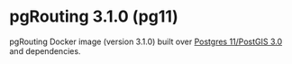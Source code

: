 # pgRouting 3.1.0 (pg11)

pgRouting Docker image (version 3.1.0) built over [Postgres 11/PostGIS 3.0](https://hub.docker.com/r/postgis/postgis) and dependencies.
